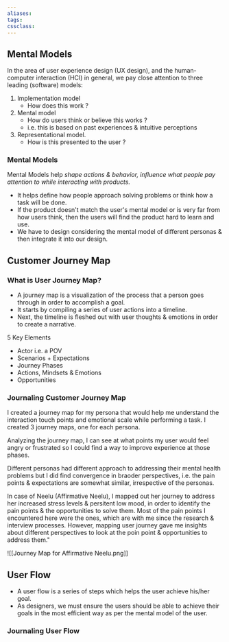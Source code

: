 ```yaml
---
aliases:
tags: 
cssclass:
---
```


## Mental Models
In the area of user experience design (UX design), and the human-computer interaction (HCI) in general, we pay close attention to three leading (software) models:
1. Implementation model
	- How does this work ?
2. Mental model
	- How do users think or believe this works ?
	- i.e. this is based on past experiences & intuitive perceptions
3. Representational model.
	- How is this presented to the user ?

### Mental Models
Mental Models help *shape actions & behavior, influence what people pay attention to while interacting with products.*

- It helps define how people approach solving problems or think how a task will be done.
- If the product doesn't match the user's mental model or is very far from how users think, then the users will find the product hard to learn and use.
- We have to design considering the mental model of different personas & then integrate it into our design.

## Customer Journey Map
### What is User Journey Map?
- A journey map is a visualization of the process that a person goes through in order to accomplish a goal.
- It starts by compiling a series of user actions into a timeline.
- Next, the timeline is fleshed out with user thoughts & emotions in order to create a narrative.

5 Key Elements
- Actor i.e. a POV
- Scenarios + Expectations
- Journey Phases
- Actions, Mindsets & Emotions
- Opportunities

### Journaling Customer Journey Map
I created a journey map for my persona that would help me understand the interaction touch points and emotional scale while performing a task. I created 3 journey maps, one for each persona.
  
Analyzing the journey map, I can see at what points my user would feel angry or frustrated so I could find a way to improve experience at those phases.  

Different personas had different approach to addressing their mental health problems but I did find convergence in braoder perspectives, i.e. the pain points & expectations are somewhat similar, irrespective of the personas.

In case of Neelu (Affirmative Neelu), I mapped out her journey to address her increased stress levels & persitent low mood, in order to identify the pain points & the opportunities to solve them.
Most of the pain points I encountered here were the ones, which are with me since the research & interview processes. However, mapping user journey gave me insights about different perspectives to look at the poin point & opportunities to address them."

![[Journey Map for Affirmative Neelu.png]]


## User Flow 
- A user flow is a series of steps which helps the user achieve his/her goal.
- As designers, we must ensure the users should be able to achieve their goals in the most efficient way as per the mental model of the user.

### Journaling User Flow



